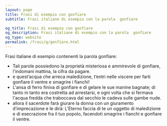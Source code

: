 ```yaml
---
layout: page
title: Frasi di esempio con gonfiare 
subtitle: Frasi italiane di esempio con la parola  gonfiare

og_title: Frasi di esempio con gonfiare 
og_description: Frasi italiane di esempio con la parola  gonfiare
og_type: website
permalink: /frasi/g/gonfiare.html
---
```


Frasi italiane di esempio contenenti la parola gonfiare:


- Tali parole possiedono la proprietà misteriosa e ammirevole di gonfiare, l'indomani mattina, la cifra da pagare.
- e quest’acqua che arreca maledizione, t’entri nelle viscere per farti gonfiare il ventre e smagrire i fianchi!
- L'ansa di ferro finiva di gonfiare e di gelare le sue manine bagnate; di tanto in tanto era costretta ad arrestarsi, e ogni volta che si fermava l'acqua fredda che traboccava dal secchio le cadeva sulle gambe nude.
- allora il sacerdote farà giurare la donna con un giuramento d’imprecazione e le dirà: L’Eterno faccia di te un oggetto di maledizione e di esecrazione fra il tuo popolo, facendoti smagrire i fianchi e gonfiare il ventre.
